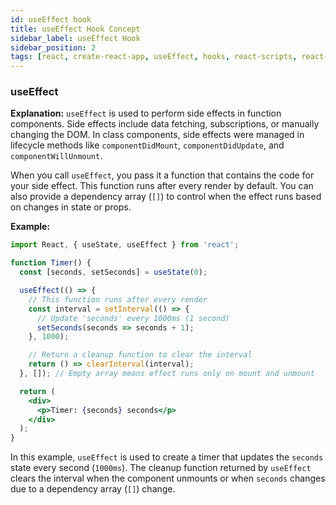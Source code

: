 ```yaml
---
id: useEffect hook
title: useEffect Hook Concept
sidebar_label: useEffect Hook
sidebar_position: 2
tags: [react, create-react-app, useEffect, hooks, react-scripts, react-dom, react-app]
---
```


### useEffect

**Explanation:**
`useEffect` is used to perform side effects in function components. Side effects include data fetching, subscriptions, or manually changing the DOM. In class components, side effects were managed in lifecycle methods like `componentDidMount`, `componentDidUpdate`, and `componentWillUnmount`.

When you call `useEffect`, you pass it a function that contains the code for your side effect. This function runs after every render by default. You can also provide a dependency array (`[]`) to control when the effect runs based on changes in state or props.

**Example:**
```jsx
import React, { useState, useEffect } from 'react';

function Timer() {
  const [seconds, setSeconds] = useState(0);

  useEffect(() => {
    // This function runs after every render
    const interval = setInterval(() => {
      // Update 'seconds' every 1000ms (1 second)
      setSeconds(seconds => seconds + 1);
    }, 1000);

    // Return a cleanup function to clear the interval
    return () => clearInterval(interval);
  }, []); // Empty array means effect runs only on mount and unmount

  return (
    <div>
      <p>Timer: {seconds} seconds</p>
    </div>
  );
}
```

In this example, `useEffect` is used to create a timer that updates the `seconds` state every second (`1000ms`). The cleanup function returned by `useEffect` clears the interval when the component unmounts or when `seconds` changes due to a dependency array (`[]`) change.
